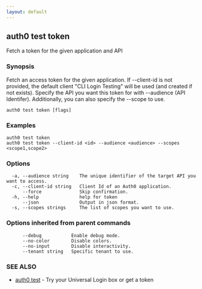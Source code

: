 ```yaml
---
layout: default
---
```

## auth0 test token

Fetch a token for the given application and API

### Synopsis

Fetch an access token for the given application.
If --client-id is not provided, the default client "CLI Login Testing" will be used (and created if not exists).
Specify the API you want this token for with --audience (API Identifer). Additionally, you can also specify the --scope to use.

```
auth0 test token [flags]
```

### Examples

```
auth0 test token
auth0 test token --client-id <id> --audience <audience> --scopes <scope1,scope2>
```

### Options

```
  -a, --audience string    The unique identifier of the target API you want to access.
  -c, --client-id string   Client Id of an Auth0 application.
      --force              Skip confirmation.
  -h, --help               help for token
      --json               Output in json format.
  -s, --scopes strings     The list of scopes you want to use.
```

### Options inherited from parent commands

```
      --debug           Enable debug mode.
      --no-color        Disable colors.
      --no-input        Disable interactivity.
      --tenant string   Specific tenant to use.
```

### SEE ALSO

* [auth0 test](auth0_test.md)	 - Try your Universal Login box or get a token

